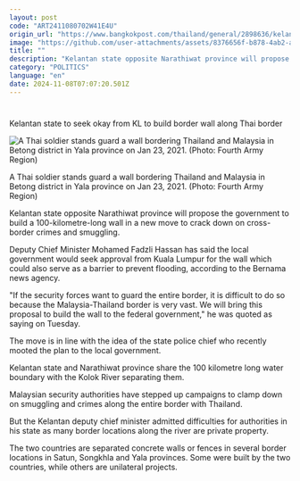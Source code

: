 ```yaml
---
layout: post
code: "ART2411080702W41E4U"
origin_url: "https://www.bangkokpost.com/thailand/general/2898636/kelantan-state-to-seek-okay-from-kl-to-build-border-wall-along-thai-border"
image: "https://github.com/user-attachments/assets/8376656f-b878-4ab2-ac5e-a922bf3a05f5"
title: ""
description: "Kelantan state opposite Narathiwat province will propose the government to build a 100-kilometre-long wall in a new move to crack down on cross-border crimes and smuggling."
category: "POLITICS"
language: "en"
date: 2024-11-08T07:07:20.501Z
---
```


# 

Kelantan state to seek okay from KL to build border wall along Thai border

![A Thai soldier stands guard a wall bordering Thailand and Malaysia in Betong district in Yala province on Jan 23, 2021. (Photo: Fourth Army Region)](https://github.com/user-attachments/assets/6943d65b-12c3-4e0d-8277-2fb3b613cfdb)

A Thai soldier stands guard a wall bordering Thailand and Malaysia in Betong district in Yala province on Jan 23, 2021. (Photo: Fourth Army Region)

Kelantan state opposite Narathiwat province will propose the government to build a 100-kilometre-long wall in a new move to crack down on cross-border crimes and smuggling.

Deputy Chief Minister Mohamed Fadzli Hassan has said the local government would seek approval from Kuala Lumpur for the wall which could also serve as a barrier to prevent flooding, according to the Bernama news agency.

"If the security forces want to guard the entire border, it is difficult to do so because the Malaysia-Thailand border is very vast. We will bring this proposal to build the wall to the federal government," he was quoted as saying on Tuesday.

The move is in line with the idea of the state police chief who recently mooted the plan to the local government.

Kelantan state and Narathiwat province share the 100 kilometre long water boundary with the Kolok River separating them.

Malaysian security authorities have stepped up campaigns to clamp down on smuggling and crimes along the entire border with Thailand.

But the Kelantan deputy chief minister admitted difficulties for authorities in his state as many border locations along the river are private property.

The two countries are separated concrete walls or fences in several border locations in Satun, Songkhla and Yala provinces. Some were built by the two countries, while others are unilateral projects.